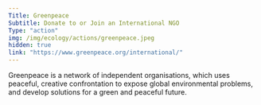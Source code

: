 ```yaml
---
Title: Greenpeace
Subtitle: Donate to or Join an International NGO
Type: "action"
img: /img/ecology/actions/greenpeace.jpeg
hidden: true
link: "https://www.greenpeace.org/international/"
---
```


Greenpeace is a network of independent organisations, which uses peaceful, creative confrontation to expose global environmental problems, and develop solutions for a green and peaceful future.